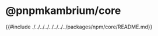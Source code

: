 # @pnpmkambrium/core

<!-- toc -->

{{#include ./../../../../../../../packages/npm/core/README.md}}
